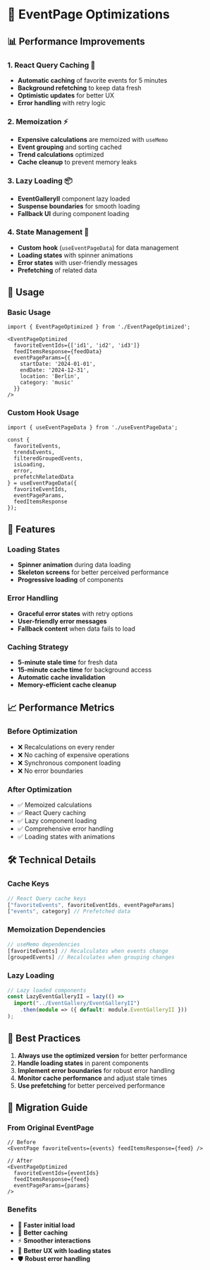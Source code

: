 # 🚀 EventPage Optimizations

## 📊 Performance Improvements

### 1. **React Query Caching** 💾
- **Automatic caching** of favorite events for 5 minutes
- **Background refetching** to keep data fresh
- **Optimistic updates** for better UX
- **Error handling** with retry logic

### 2. **Memoization** ⚡
- **Expensive calculations** are memoized with `useMemo`
- **Event grouping** and sorting cached
- **Trend calculations** optimized
- **Cache cleanup** to prevent memory leaks

### 3. **Lazy Loading** 📦
- **EventGalleryII** component lazy loaded
- **Suspense boundaries** for smooth loading
- **Fallback UI** during component loading

### 4. **State Management** 🎯
- **Custom hook** (`useEventPageData`) for data management
- **Loading states** with spinner animations
- **Error states** with user-friendly messages
- **Prefetching** of related data

## 🔧 Usage

### Basic Usage
```tsx
import { EventPageOptimized } from './EventPageOptimized';

<EventPageOptimized
  favoriteEventIds={['id1', 'id2', 'id3']}
  feedItemsResponse={feedData}
  eventPageParams={{
    startDate: '2024-01-01',
    endDate: '2024-12-31',
    location: 'Berlin',
    category: 'music'
  }}
/>
```

### Custom Hook Usage
```tsx
import { useEventPageData } from './useEventPageData';

const {
  favoriteEvents,
  trendsEvents,
  filteredGroupedEvents,
  isLoading,
  error,
  prefetchRelatedData
} = useEventPageData({
  favoriteEventIds,
  eventPageParams,
  feedItemsResponse
});
```

## 🎨 Features

### Loading States
- **Spinner animation** during data loading
- **Skeleton screens** for better perceived performance
- **Progressive loading** of components

### Error Handling
- **Graceful error states** with retry options
- **User-friendly error messages**
- **Fallback content** when data fails to load

### Caching Strategy
- **5-minute stale time** for fresh data
- **15-minute cache time** for background access
- **Automatic cache invalidation**
- **Memory-efficient cache cleanup**

## 📈 Performance Metrics

### Before Optimization
- ❌ Recalculations on every render
- ❌ No caching of expensive operations
- ❌ Synchronous component loading
- ❌ No error boundaries

### After Optimization
- ✅ Memoized calculations
- ✅ React Query caching
- ✅ Lazy component loading
- ✅ Comprehensive error handling
- ✅ Loading states with animations

## 🛠️ Technical Details

### Cache Keys
```typescript
// React Query cache keys
["favoriteEvents", favoriteEventIds, eventPageParams]
["events", category] // Prefetched data
```

### Memoization Dependencies
```typescript
// useMemo dependencies
[favoriteEvents] // Recalculates when events change
[groupedEvents] // Recalculates when grouping changes
```

### Lazy Loading
```typescript
// Lazy loaded components
const LazyEventGalleryII = lazy(() => 
  import("../EventGallery/EventGalleryII")
    .then(module => ({ default: module.EventGalleryII }))
);
```

## 🎯 Best Practices

1. **Always use the optimized version** for better performance
2. **Handle loading states** in parent components
3. **Implement error boundaries** for robust error handling
4. **Monitor cache performance** and adjust stale times
5. **Use prefetching** for better perceived performance

## 🔄 Migration Guide

### From Original EventPage
```tsx
// Before
<EventPage favoriteEvents={events} feedItemsResponse={feed} />

// After
<EventPageOptimized 
  favoriteEventIds={eventIds} 
  feedItemsResponse={feed}
  eventPageParams={params}
/>
```

### Benefits
- 🚀 **Faster initial load**
- 💾 **Better caching**
- ⚡ **Smoother interactions**
- 🎨 **Better UX with loading states**
- 🛡️ **Robust error handling** 